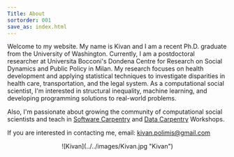 ```yaml
---
Title: About
sortorder: 001
save_as: index.html
---
```


Welcome to my website. My name is Kivan and I am a recent Ph.D. graduate from the University of Washington.  Currently, I am a postdoctoral researcher at Universita Bocconi's Dondena Centre for Research on Social Dynamics and Public Policy in Milan. My research focuses on health development and applying statistical techniques to investigate disparities in health care, transportation, and the legal system. As a computational social scientist, I'm interested in structural inequality, machine learning, and developing programming solutions to real-world problems.

Also, I'm passionate about growing the community of computational social scientists and teach in [Software Carpentry](https://software-carpentry.org/
) and [Data Carpentry](http://www.datacarpentry.org/) Workshops.

If you are interested in contacting me, email: [kivan.polimis@gmail.com](mailto:kivan.polimis@gmail.com)

<div style="text-align:center" markdown="1"> 
![Kivan](../../images/Kivan.jpg "Kivan")
</div>

<div style="text-align:left" markdown="1"> 

